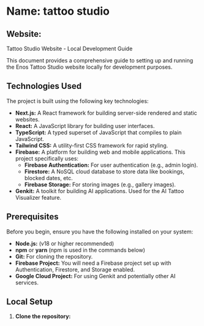 # **Name**: tattoo studio

## Website:
Tattoo Studio Website - Local Development Guide

This document provides a comprehensive guide to setting up and running the Enos Tattoo Studio website locally for development purposes.

## Technologies Used

The project is built using the following key technologies:

*   **Next.js:** A React framework for building server-side rendered and static websites.
*   **React:** A JavaScript library for building user interfaces.
*   **TypeScript:** A typed superset of JavaScript that compiles to plain JavaScript.
*   **Tailwind CSS:** A utility-first CSS framework for rapid styling.
*   **Firebase:** A platform for building web and mobile applications. This project specifically uses:
    *   **Firebase Authentication:** For user authentication (e.g., admin login).
    *   **Firestore:** A NoSQL cloud database to store data like bookings, blocked dates, etc.
    *   **Firebase Storage:** For storing images (e.g., gallery images).
*   **Genkit:** A toolkit for building AI applications. Used for the AI Tattoo Visualizer feature.

## Prerequisites

Before you begin, ensure you have the following installed on your system:

*   **Node.js:** (v18 or higher recommended)
*   **npm** or **yarn** (npm is used in the commands below)
*   **Git:** For cloning the repository.
*   **Firebase Project:** You will need a Firebase project set up with Authentication, Firestore, and Storage enabled.
*   **Google Cloud Project:** For using Genkit and potentially other AI services.

## Local Setup

1.  **Clone the repository:**


